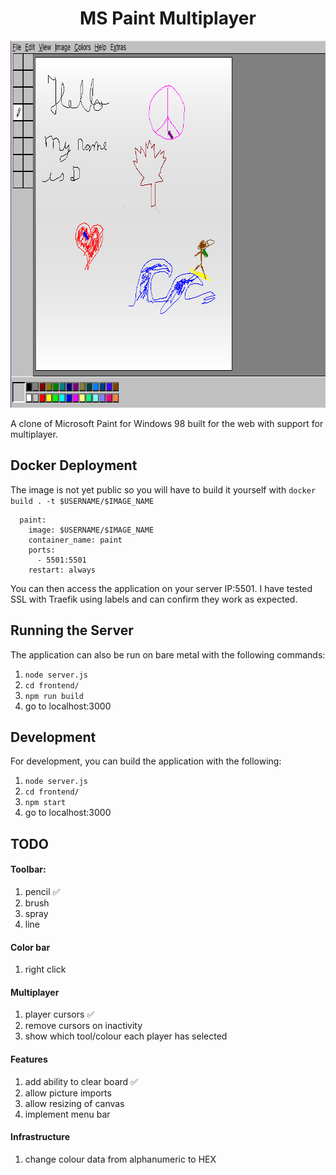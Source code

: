 <h1 align="center">MS Paint Multiplayer</h1>

<p align="center">
   <img width="803" height="587" src="https://raw.githubusercontent.com/loncardom/paint/main/paint.png"/>
</p>


A clone of Microsoft Paint for Windows 98 built for the web with support for multiplayer.


## Docker Deployment
The image is not yet public so you will have to build it yourself with `docker build . -t $USERNAME/$IMAGE_NAME`
```
  paint:
    image: $USERNAME/$IMAGE_NAME
    container_name: paint
    ports:
      - 5501:5501
    restart: always
```
You can then access the application on your server IP:5501. I have tested SSL with Traefik using labels and can confirm they work as expected.

## Running the Server
The application can also be run on bare metal with the following commands:
1. `node server.js`
2. `cd frontend/`
3. `npm run build`
4. go to localhost:3000

## Development
For development, you can build the application with the following:
1. `node server.js`
2. `cd frontend/`
3. `npm start`
4. go to localhost:3000

## TODO

#### Toolbar:
1. pencil ✅
2. brush
3. spray
4. line

#### Color bar
1. right click

#### Multiplayer
1. player cursors ✅
2. remove cursors on inactivity
3. show which tool/colour each player has selected

#### Features
1. add ability to clear board ✅
2. allow picture imports
3. allow resizing of canvas
4. implement menu bar

#### Infrastructure
1. change colour data from alphanumeric to HEX

